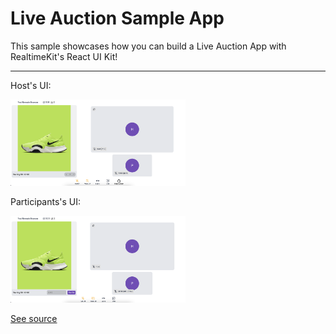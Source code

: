 # Live Auction Sample App

This sample showcases how you can build a Live Auction App with RealtimeKit's React UI Kit!

---
Host's UI:

<img src="./assets/screenshot-host.png" width="280" alt="A screenshot of the live auction sample for the host" />

Participants's UI:

<img src="./assets/screenshot-participant.png" width="280" alt="A screenshot of the live auction sample for the user" />

[See source](./src/App.tsx)
